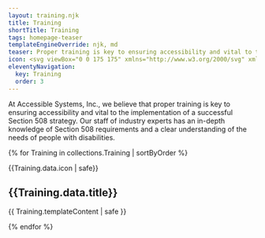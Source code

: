 ```yaml
---
layout: training.njk
title: Training
shortTitle: Training
tags: homepage-teaser
templateEngineOverride: njk, md
teaser: Proper training is key to ensuring accessibility and vital to the implementation of a successful accessibility strategy. We offer customized webinar classes tailored to your organization.
icon: <svg viewBox="0 0 175 175" xmlns="http://www.w3.org/2000/svg" xmlns:xlink="http://www.w3.org/1999/xlink"><clipPath id="c"><circle cx="87.5" cy="87.5" r="87.5"/></clipPath><circle cx="87.5" cy="87.5" fill="#33ab19" r="87.5"/><g clip-path="url(#c)"><path d="m51.54 119.42 65.01 65.01 76.95-65.15-70.47-70.48-8.56 8.68-24.86-22.49-1.94 18.23 11.25 9.96-26.58 1.4-15.57-15.68 4.81 13.45 7.1 6.87-4.59 20.28-8.84-7.48-17.48 3.91 25.03 23.29z" fill="#33ab19" opacity=".5"/></g><path d="m53.78 120.33a3.5 3.5 0 0 0 2.16-.83l8.13-8.14a3.05 3.05 0 0 0 -4.32-4.36l-8.13 8.14a3.1 3.1 0 0 0 0 4.32 3.18 3.18 0 0 0 2.16.87zm66.44 0a3.48 3.48 0 0 0 2.16-.83 3.1 3.1 0 0 0 0-4.32l-8-8a3.06 3.06 0 0 0 -4.32 4.33l8 8a5.2 5.2 0 0 0 2.16.82zm-80.06-33.22h13a3 3 0 1 0 0-6h-13a3 3 0 1 0 0 6zm71.6-23.93a3.5 3.5 0 0 0 2.16-.83l9.13-9.13a3.06 3.06 0 0 0 -4.32-4.33l-9.13 9.11a3.1 3.1 0 0 0 0 4.32 3.48 3.48 0 0 0 2.16.86zm-50.18-.83a2.77 2.77 0 0 0 2.16.83 3.53 3.53 0 0 0 2.17-.83 3.12 3.12 0 0 0 0-4.32l-9.14-9.14a3.06 3.06 0 1 0 -4.32 4.33zm57.31 21.93a3 3 0 0 0 3 3h13a3 3 0 1 0 0-6h-13a2.8 2.8 0 0 0 -3 3zm-31.22-31.06a3 3 0 0 0 3-3v-12.95a3 3 0 1 0 -6 0v12.95a3.09 3.09 0 0 0 3 3zm3 41.53 7.33-6.82a3.06 3.06 0 1 0 -4.15-4.49l-6.15 5.82-6.14-5.82a3.06 3.06 0 0 0 -4.16 4.49l7.31 6.82v18.25a3 3 0 1 0 6 0v-18.25zm5.82 41.71a3 3 0 0 0 -3-3h-12.8a3 3 0 0 0 0 6h12.79a3.09 3.09 0 0 0 2.99-3zm-26.93-10.46a3 3 0 0 0 3 3h28.57a3 3 0 1 0 0-6h-28.58a3 3 0 0 0 -2.99 3zm-5.15-54.67a22.1 22.1 0 0 1 9.64-9.47c9.14-4.65 19.1-4.48 27.24.66a26.14 26.14 0 0 1 12.63 22.6 27.11 27.11 0 0 1 -5.16 15.78 23.05 23.05 0 0 0 -4.32 13.29 3 3 0 0 1 -6 0 29.06 29.06 0 0 1 5.48-17 20 20 0 0 0 4-12.12 20.23 20.23 0 0 0 -9.8-17.45c-6.32-3.82-14.12-4-21.43-.33a15.74 15.74 0 0 0 -7 7c-4 7.81-3.66 16.28 1 22.93a28.35 28.35 0 0 1 5.31 16.78 3 3 0 1 1 -6 0 22.91 22.91 0 0 0 -4.15-13.29c-6-8.65-6.65-19.44-1.5-29.41z" fill="#fff"/></svg>
eleventyNavigation:
  key: Training
  order: 3
---
```


At Accessible Systems, Inc., we believe that proper training is key to ensuring accessibility and vital to the implementation of a successful Section 508 strategy. Our staff of industry experts has an in-depth knowledge of Section 508 requirements and a clear understanding of the needs of people with disabilities.

{% for Training in collections.Training | sortByOrder %}

<section class="content {{ Training.data.anchor | lower }}" id="{{ Training.data.anchor | urlize | lower }}">
  {{Training.data.icon | safe}}
  <div>
    <h2>{{Training.data.title}}</h2>
    <p>{{ Training.templateContent | safe }}</p>
  </div>
</section>
{% endfor %}
